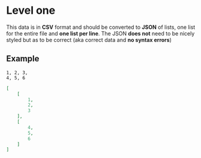 Level one
=========

This data is in **CSV** format and should be
converted to **JSON** of lists, one list for the entire
file and **one list per line**. The JSON **does not**
need to be nicely styled but as to be correct (aka correct
data and **no syntax errors**)

Example
-------

```csv
1, 2, 3,
4, 5, 6
```
```json
[
	[
		1,
		2,
		3
	],
	[
		4,
		5,
		6
	]
]
```

